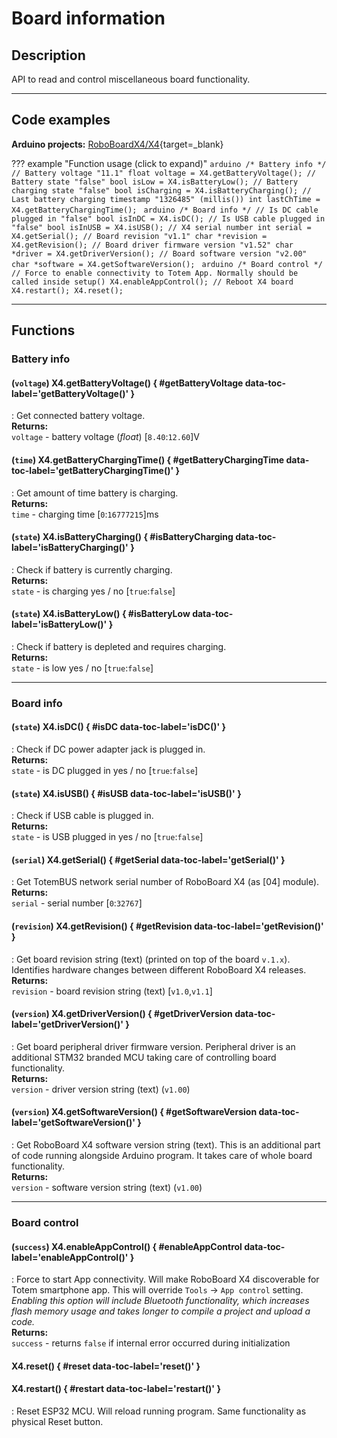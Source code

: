 # Board information

## Description

API to read and control miscellaneous board functionality.

***

## Code examples

**Arduino projects:** [RoboBoardX4/X4](https://github.com/totemmaker/TotemArduinoBoards/tree/master/libraries/TotemX4/examples/X4){target=_blank}

??? example "Function usage (click to expand)"
    ```arduino
    /* Battery info */
    // Battery voltage "11.1"
    float voltage = X4.getBatteryVoltage();
    // Battery state "false"
    bool isLow = X4.isBatteryLow();
    // Battery charging state "false"
    bool isCharging = X4.isBatteryCharging();
    // Last battery charging timestamp "1326485" (millis())
    int lastChTime = X4.getBatteryChargingTime();
    ```
    ```arduino
    /* Board info */
    // Is DC cable plugged in "false"
    bool isInDC = X4.isDC();
    // Is USB cable plugged in "false"
    bool isInUSB = X4.isUSB();
    // X4 serial number
    int serial = X4.getSerial();
    // Board revision "v1.1"
    char *revision = X4.getRevision();
    // Board driver firmware version "v1.52"
    char *driver = X4.getDriverVersion();
    // Board software version "v2.00"
    char *software = X4.getSoftwareVersion();
    ```
    ```arduino
    /* Board control */
    // Force to enable connectivity to Totem App. Normally should be called inside setup()
    X4.enableAppControl();
    // Reboot X4 board
    X4.restart();
    X4.reset();
    ```

***

## Functions

### Battery info

#### (`voltage`) X4.getBatteryVoltage() { #getBatteryVoltage data-toc-label='getBatteryVoltage()' }
: Get connected battery voltage.  
**Returns:**  
`voltage` - battery voltage (_float_) [`8.40`:`12.60`]V  

#### (`time`) X4.getBatteryChargingTime() { #getBatteryChargingTime data-toc-label='getBatteryChargingTime()' }
: Get amount of time battery is charging.  
**Returns:**  
`time` - charging time [`0`:`16777215`]ms  

#### (`state`) X4.isBatteryCharging() { #isBatteryCharging data-toc-label='isBatteryCharging()' }
: Check if battery is currently charging.  
**Returns:**  
`state` - is charging yes / no [`true`:`false`]  

#### (`state`) X4.isBatteryLow() { #isBatteryLow data-toc-label='isBatteryLow()' }
: Check if battery is depleted and requires charging.  
**Returns:**  
`state` - is low yes / no [`true`:`false`]  

***

### Board info

#### (`state`) X4.isDC() { #isDC data-toc-label='isDC()' }
: Check if DC power adapter jack is plugged in.  
**Returns:**  
`state` - is DC plugged in yes / no [`true`:`false`]  

#### (`state`) X4.isUSB() { #isUSB data-toc-label='isUSB()' }
: Check if USB cable is plugged in.  
**Returns:**  
`state` - is USB plugged in yes / no [`true`:`false`]  

#### (`serial`) X4.getSerial() { #getSerial data-toc-label='getSerial()' }
: Get TotemBUS network serial number of RoboBoard X4 (as [04] module).  
**Returns:**  
`serial` - serial number [`0`:`32767`]  

#### (`revision`) X4.getRevision() { #getRevision data-toc-label='getRevision()' }
: Get board revision string (text) (printed on top of the board `v.1.x`). Identifies hardware changes between different RoboBoard X4 releases.  
**Returns:**  
`revision` - board revision string (text) [`v1.0`,`v1.1`]  

#### (`version`) X4.getDriverVersion() { #getDriverVersion data-toc-label='getDriverVersion()' }
: Get board peripheral driver firmware version. Peripheral driver is an additional STM32 branded MCU taking care of controlling board functionality.  
**Returns:**  
`version` - driver version string (text) (`v1.00`)  

#### (`version`) X4.getSoftwareVersion() { #getSoftwareVersion data-toc-label='getSoftwareVersion()' }
: Get RoboBoard X4 software version string (text). This is an additional part of code running alongside Arduino program. It takes care of whole board functionality.  
**Returns:**  
`version` - software version string (text) (`v1.00`)  

***

### Board control

#### (`success`) X4.enableAppControl() { #enableAppControl data-toc-label='enableAppControl()' }
: Force to start App connectivity. Will make RoboBoard X4 discoverable for Totem smartphone app. This will override `Tools` → `App control` setting.  
_Enabling this option will include Bluetooth functionality, which increases flash memory usage and takes longer to compile a project and upload a code._  
**Returns:**  
`success` - returns `false` if internal error occurred during initialization  

#### X4.reset() { #reset data-toc-label='reset()' }
#### X4.restart() { #restart data-toc-label='restart()' }
: Reset ESP32 MCU. Will reload running program. Same functionality as physical Reset button.  

